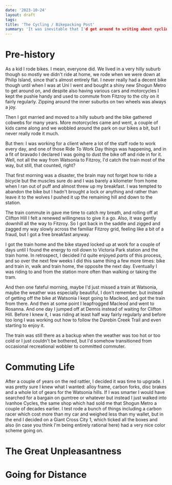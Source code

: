 ```yaml
---
date: '2023-10-24'
layout: draft
tags:
title: 'The Cycling / Bikepacking Post'
summary: 'It was inevitable that I'd get around to writing about cycling / bikepacking eventually ...'
---
```


# Pre-history

As a kid I rode bikes.  I mean, everyone did.  We lived in a very hilly suburb though so mostly
we didn't ride at home, we rode when we were down at Philip Island, since that's almost entirely
flat.  I never really had a decent bike though until when I was at Uni I went and bought a shiny
new Shogun Metro to get around on, and despite also having various cars and motorcycles I kept
the pushie handy and used to commute from Fitzroy to the city on it fairly regularly.  Zipping
around the inner suburbs on two wheels was always a joy.

Then I got married and moved to a hilly suburb and the bike gathered cobwebs for many years.
More motorcycles came and went, a couple of kids came along and we wobbled around the park on
our bikes a bit, but I never really rode it much.

But then: I was working for a client where a lot of the staff rode to work every day, and one
of those Ride To Work Day things was happening, and in a fit of bravado I declared I was going
to dust the bike off and ride in for it.  Well, not all the way from Watsonia to Fitzroy, I'd
catch the train most of the way, but still, that counted, right?

That first morning was a disaster, the brain may not forget how to ride a bicycle but the 
muscles sure do and I was barely a kilometer from home when I ran out of puff and almost threw
up my breakfast. I was tempted to abandon the bike but I hadn't brought a lock or anything
and rather than leave it to the wolves I pushed it up the remaining hill and down to the station.

The train commute in gave me time to catch my breath, and rolling off at Clifton Hill I felt a
renewed willingness to give it a go.  Also, it was gently downhill all the way to Fitzroy.
So I got back in the saddle and zigged and zagged my way slowly across the familiar Fitzroy grid,
feeling like a bit of a fraud, but I got a free breakfast anyway.

I got the train home and the bike stayed locked up at work for a couple of days until I found
the energy to roll down to Victoria Park station and the train home.  In retrospect, I decided I'd
quite enjoyed *parts* of this process, and so over the next few weeks I did this same thing a
few more times: bike and train in, walk and train home, the opposite the next day.  Eventually I
was riding to and from the station more often than walking or taking the tram.

And then one fateful morning, maybe I'd just missed a train at Watsonia, maybe the weather was
especially beautiful, I don't remember, but instead of getting off the bike at Watsonia I kept 
going to Macleod, and got the train from there.  And then at some point I leapfrogged 
Macleod and went to Rosanna.  And one day I jumped off at Dennis instead of waiting for Clifton
Hill.  Before I knew it, I was riding at least half way fairly regularly and before too
long I was working out how to follow the Darebin Creek Trail and even starting to enjoy it.

The train was still there as a backup when the weather was too hot or too cold or I just 
couldn't be bothered, but I'd somehow transitioned from occasional recreational wobbler to 
committed commuter.

# Commuting Life

After a couple of years on the red rattler, I decided it was time to upgrade.  I was pretty 
sure I knew what I wanted: alloy frame, carbon forks, disc brakes and a whole lot of gears 
for the Watsonia hills.  If I was smarter I would have searched for a bargain on gumtree or
whatever but instead I just walked into Ivanhoe Cycles, the same shop which had sold me that
Shogun Metro a couple of decades earlier.  I test rode a bunch of things including a carbon
racer which cost more than my car and weighed less than my wallet, but in the end I decided
on a Giant Cross City 1, which ticked all the boxes and also (in case you think I'm being
entirely rational here) had a very nice color scheme going on.

# The Great Unpleasantness

# Going for Distance

